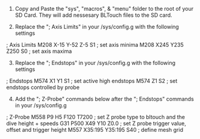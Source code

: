 1. Copy and Paste the "sys", "macros", & "menu" folder to the root of your SD Card. They will add nessesary BLTouch files to the SD card.

2. Replace the "; Axis Limits" in your /sys/config.g with the following settings

; Axis Limits
M208 X-15 Y-52 Z-5 S1                              ; set axis minima
M208 X245 Y235 Z250 S0                             ; set axis maxima

3. Replace the "; Endstops" in your /sys/config.g with the following settings

; Endstops
M574 X1 Y1 S1                                      ; set active high endstops
M574 Z1 S2                                         ; set endstops controlled by probe

4. Add the "; Z-Probe" commands below after the "; Endstops" commands in your /sys/config.g

; Z-Probe
M558 P9 H5 F120 T7200                              ; set Z probe type to bltouch and the dive height + speeds
G31 P500 X49 Y10 Z0.0                              ; set Z probe trigger value, offset and trigger height
M557 X35:195 Y35:195 S40                           ; define mesh grid
